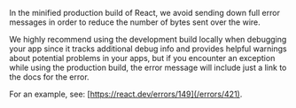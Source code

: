 <Intro>

In the minified production build of React, we avoid sending down full error messages in order to reduce the number of bytes sent over the wire.

</Intro>


We highly recommend using the development build locally when debugging your app since it tracks additional debug info and provides helpful warnings about potential problems in your apps, but if you encounter an exception while using the production build, the error message will include just a link to the docs for the error.

For an example, see: [https://react.dev/errors/149](/errors/421).
